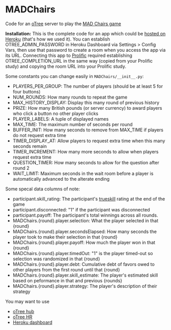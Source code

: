 # MADChairs
Code for an [oTree](https://otree.readthedocs.io/en/latest/index.html) server to play the [MAD Chairs game](https://arxiv.org/abs/2503.20986)

**Installation:** This is the complete code for an app which could be [hosted on Heroku](https://otree.readthedocs.io/en/latest/server/heroku.html) (that's how we used it). You can establish OTREE_ADMIN_PASSWORD in Heroku Dashboard via Settings > Config Vars, then use that password to create a room when you access the app via its URL. Connecting this app to [Prolific](https://www.prolific.com/) required establishing OTREE_COMPLETION_URL in the same way (copied from your Prolific study) and copying the room URL into your Prolific study.

Some constants you can change easily in `MADChairs/__init__.py`:
* PLAYERS_PER_GROUP: The number of players (should be at least 5 for four buttons)
* NUM_ROUNDS: How many rounds to repeat the game
* MAX_HISTORY_DISPLAY: Display this many round of previous history 
* PRIZE: How many British pounds (or server currency) to award players who click a button no other player clicks
* PLAYER_LABELS: A tuple of displayed names
* MAX_TIME: The maximum number of seconds per round
* BUFFER_INIT: How many seconds to remove from MAX_TIME if players do not request extra time
* TIMER_DISPLAY_AT: Allow players to request extra time when this many seconds remain
* TIMER_INCREMENT: How many more seconds to allow when players request extra time
* QUESTION_TIMER: How many seconds to allow for the question after round 2
* WAIT_LIMIT: Maximum seconds in the wait room before a player is automatically advanced to the alterate ending

Some specal data columns of note:
* participant.skill_rating: The participant's [trueskill](https://trueskill.org/) rating at the end of the game
* participant.disconnected: "1" if the participant was disconnected
* participant.payoff: The participant's total winnings across all rounds.
* MADChairs.{round}.player.selection: What the player selected in that {round}
* MADChairs.{round}.player.secondsElapsed: How many seconds the player took to make their selection in that {round}
* MADChairs.{round}.player.payoff: How much the player won in that {round}
* MADChairs.{round}.player.timedOut: "1" is the player timed-out so selection was randomized in that {round}
* MADChairs.{round}.player.debt: Cumulative debt of favors owed to other players from the first round until that {round}
* MADChairs.{round}.player.skill_estimate: The player's estimated skill based on peformance in that and previous {rounds}
* MADChairs.{round}.player.strategy: The player's description of their strategy

You may want to use
* [oTree hub](https://www.otreehub.com/)
* [oTree HR](https://hr.otreehub.com/)
* [Heroku dashboard](https://dashboard.heroku.com/apps)

